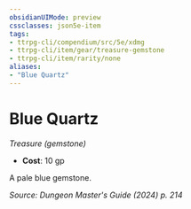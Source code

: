 ```yaml
---
obsidianUIMode: preview
cssclasses: json5e-item
tags:
- ttrpg-cli/compendium/src/5e/xdmg
- ttrpg-cli/item/gear/treasure-gemstone
- ttrpg-cli/item/rarity/none
aliases: 
- "Blue Quartz"
---
```

# Blue Quartz
*Treasure (gemstone)*  

- **Cost**: 10 gp

A pale blue gemstone.

*Source: Dungeon Master's Guide (2024) p. 214*